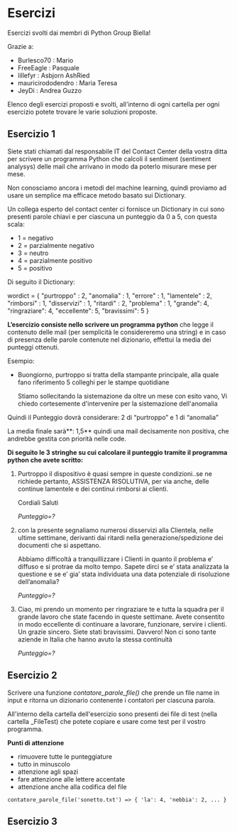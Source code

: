 # Esercizi

Esercizi svolti dai membri di Python Group Biella!

Grazie a:

- Burlesco70 : Mario
- FreeEagle : Pasquale
- lillefyr : Asbjorn AshRied
- mauricirododendro : Maria Teresa
- JeyDi : Andrea Guzzo



Elenco degli esercizi proposti e svolti, all'interno di ogni cartella per ogni esercizio potete trovare le varie soluzioni proposte.

## Esercizio 1

Siete stati chiamati dal responsabile IT del Contact Center della vostra ditta per scrivere un programma Python che calcoli il  sentiment (sentiment analysys) delle mail che arrivano in modo da poterlo misurare mese per mese.

Non conosciamo ancora i metodi del machine learning, quindi proviamo ad usare un semplice ma efficace metodo basato sui Dictionary.

Un collega esperto del contact center ci fornisce un Dictionary in cui sono presenti parole chiavi e per ciascuna un punteggio da 0 a 5, con questa scala:

- 1 = negativo
- 2 = parzialmente negativo
- 3 = neutro
- 4 = parzialmente positivo
- 5 = positivo

 Di seguito il Dictionary:

 wordict = { "purtroppo" : 2, "anomalia" : 1, "errore" : 1,  "lamentele" : 2,  "rimborsi" : 1, "disservizi" : 1, "ritardi" : 2, "problema" : 1, "grande": 4, "ringraziare": 4, "eccellente": 5, "bravissimi": 5 }



**L’esercizio consiste nello scrivere un programma python** che legge il contenuto delle mail (per semplicità le considereremo una string) e in caso di presenza delle parole contenute nel dizionario, effettui la media dei punteggi ottenuti.

 Esempio:

- Buongiorno, purtroppo si tratta della stampante principale, alla quale fano riferimento 5 colleghi per le stampe quotidiane

  Stiamo sollecitando la sistemazione da oltre un mese con esito vano, Vi chiedo cortesemente d'intervenire per la sistemazione dell'anomalia

 Quindi il Punteggio dovrà considerare: 2 di “purtroppo” e 1 di “anomalia”

La media finale sarà**: 1,5** quindi una mail decisamente non positiva, che andrebbe gestita con priorità nelle code.



**Di seguito le 3 stringhe su cui calcolare il punteggio tramite il programma python che avete scritto:**

1. Purtroppo il dispositivo è quasi sempre in queste condizioni..se ne richiede pertanto, ASSISTENZA RISOLUTIVA, per via anche, delle continue lamentele e dei continui rimborsi ai clienti.

   Cordiali Saluti

   *Punteggio=?*

2. con la presente segnaliamo numerosi disservizi alla Clientela, nelle ultime settimane, derivanti dai ritardi nella generazione/spedizione dei documenti che si aspettano.

   Abbiamo difficoltà a tranquillizzare i Clienti in quanto il problema e’ diffuso e si protrae da molto tempo. Sapete dirci se e’ stata analizzata la questione e se e’ gia’ stata individuata una data potenziale di risoluzione dell’anomalia? 

   *Punteggio=?*

3. Ciao, mi prendo un momento per ringraziare te e tutta la squadra per il grande lavoro che state facendo in queste settimane. Avete consentito in modo eccellente di continuare a lavorare, funzionare, servire i clienti.  Un grazie sincero. Siete stati bravissimi. Davvero! Non ci sono tante aziende in Italia che hanno avuto la stessa continuità

   *Punteggio=?*



## Esercizio 2

Scrivere una funzione *contatore_parole_file()* che prende un file name in input e ritorna un dizionario contenente i contatori per ciascuna parola. 

All'interno della cartella dell'esercizio sono presenti dei file di test (nella cartella _FileTest) che potete copiare e usare come test per il vostro programma.

**Punti di attenzione**

- rimuovere tutte le punteggiature
- tutto in minuscolo
- attenzione agli spazi
- fare attenzione alle lettere accentate
- attenzione anche alla codifica del file

`contatore_parole_file('sonetto.txt') => { 'la': 4, 'nebbia': 2, ... }`





## Esercizio 3



